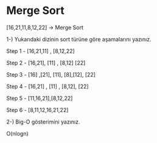 # Merge Sort

[16,21,11,8,12,22] -> Merge Sort

1-) Yukarıdaki dizinin sort türüne göre aşamalarını yazınız.

Step 1 - [16,21,11] , [8,12,22] 

Step 2 - [16,21], [11] , [8,12] [22]

Step 3 - [16] ,[21], [11], [8],[12], [22]

Step 4 - [16,21] , [11] , [8,12], [22]

Step 5 - [11,16,21],[8,12,22]

Step 6 - [8,11,12,16,21,22]


2-) Big-O gösterimini yazınız.

O(nlogn)
